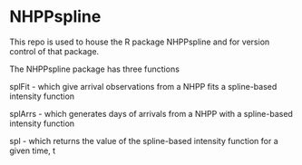 # NHPPspline

This repo is used to house the R package NHPPspline and for version control of that package.
 
The NHPPspline package has three functions

splFit - which give arrival observations from a NHPP fits a spline-based intensity function

splArrs - which generates days of arrivals from a NHPP with a spline-based intensity function

spl - which returns the value of the spline-based intensity function for a given time, t
